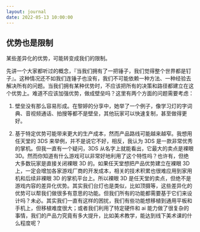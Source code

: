 ```yaml
---
layout: journal
date: 2022-05-13 10:00:00
---
```


## 优势也是限制

某些差异化的优势，可能转变成我们的限制。

先讲一个大家都听过的概念，『当我们拥有了一把锤子，我们觉得整个世界都是钉子』。这种情况还不如我们连锤子也没有，我们不可能依赖一种方法、一种经验去解决所有的问题。当我们拥有某种优势时，不应该把所有的决策和路径都建立在这个优势上。难道不应该加强优势，做成壁垒吗？这里有两个方面的问题需要考虑：

1. 壁垒没有那么容易形成。在黎婷的分享中，她举了一个例子，像学习灯的字词典、音视频通话、拍搜等都不是壁垒，其他玩家可以快速复制，甚至做得更好。

2. 基于特定优势可能带来更大的生产成本，然而产品路线可能越来越窄。我想用任天堂的 3DS 来举例，并不是说它不好，相反，我认为 3DS 是一款非常优秀的掌机。但我一直有一个疑问，3DS 从名字上就能看出，它最大的卖点是裸眼 3D。然而你知道有什么游戏可以非常好地利用了这个特性吗？也许有，但绝大多数玩家是直接关闭裸眼 3D 的。如果任天堂想把产品优势建立在裸眼 3D 上，一定会增加各家游戏厂商的开发成本，相关的技术积累也很难应用到家用机和后续非裸眼 3D 的掌机平台上。所以裸眼 3D 是任天堂的卖点，但绝不是游戏内容的差异化优势。其实我们台灯也是类似，比如顶摄等，这些差异化的优势可以帮我们做很多有意思的功能。但我们所有的功能都需要基于它们来设计吗？未必。其实我们一直有这样的困扰，我们有些功能想移植到通用平板和手机上，但移植难度很大；或者我们利用了特定硬件和 ai 能力做了很复杂的事情，我们的产品力究竟有多大提升，比如美术教学，能达到线下美术课的什么程度呢？
